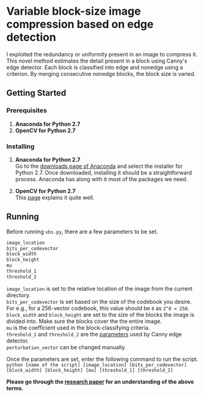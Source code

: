 # Variable block-size image compression based on edge detection
I exploited the redundancy or uniformity present in an image to compress it. This novel method estimates the detail present in a block using Canny's edge detector. Each block is classified into edge and nonedge using a criterion. By merging consecutive nonedge blocks, the block size is varied.  
## Getting Started
### Prerequisites
1. **Anaconda for Python 2.7**  
2. **OpenCV for Python 2.7** 
### Installing
1. **Anaconda for Python 2.7**  
Go to the [downloads page of Anaconda](https://www.anaconda.com/download/) and select the installer for Python 2.7. Once downloaded, installing it should be a straightforward process. Anaconda has along with it most of the packages we need.  

2. **OpenCV for Python 2.7**   
This [page](https://docs.opencv.org/3.0-beta/doc/py_tutorials/py_setup/py_setup_in_windows/py_setup_in_windows.html) explains it quite well.   
## Running
Before running `vbs.py`, there are a few parameters to be set.  
```python
image_location
bits_per_codevector
block_width
block_height
mu
threshold_1
threshold_2
```  
`image_location` is set to the relative location of the image from the current directory.  
`bits_per_codevector` is set based on the size of the codebook you desire. For e.g., for a 256-vector codebook, this value should be `8` as `2^8 = 256`.  
`block_width` and `block_height` are set to the size of the blocks the image is divided into. Make sure the blocks cover the the entire image.  
`mu` is the coefficient used in the block-classifying criteria.  
`threshold_1` and `threshold_2` are the [parameters](https://docs.opencv.org/3.1.0/dd/d1a/group__imgproc__feature.html#ga04723e007ed888ddf11d9ba04e2232de) used by Canny edge detector.  
`perturbation_vector` can be changed manually.  

Once the parameters are set, enter the following command to run the script.  
`python [name of the script] [image_location] [bits_per_codevector] [block_width] [block_height] [mu] [threshold_1] [threshold_2]`  

**Please go through the [research paper](https://ieeexplore.ieee.org/document/8340606/) for an understanding of the above terms.**

